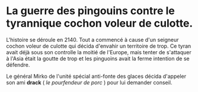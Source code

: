 # La guerre des pingouins contre le tyrannique cochon voleur de culotte.

L'histoire se déroule en 2140.
Tout a commencé à cause d'un seigneur cochon voleur de culotte qui décida d'envahir un territoire de trop.
Ce tyran avait déjà sous son controlle la moitié de l'Europe, mais tenter de s'attaquer à l'Asia était la goutte de trop et les pinguoins avait la ferme intention de se défendre.

Le général Mirko de l'unité spécial anti-fonte des glaces décida d'appeler son ami **drack**
( _le pourfendeur de porc_ ) pour lui demander conseil.